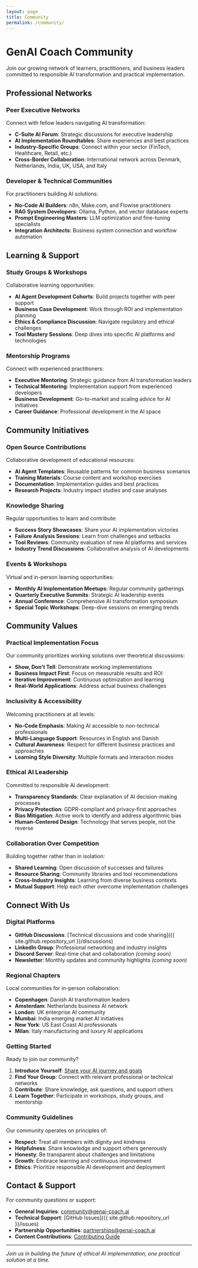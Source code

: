 ```yaml
---
layout: page
title: Community
permalink: /community/
---
```


# GenAI Coach Community

Join our growing network of learners, practitioners, and business leaders committed to responsible AI transformation and practical implementation.

## Professional Networks

### Peer Executive Networks
Connect with fellow leaders navigating AI transformation:
- **C-Suite AI Forum**: Strategic discussions for executive leadership
- **AI Implementation Roundtables**: Share experiences and best practices
- **Industry-Specific Groups**: Connect within your sector (FinTech, Healthcare, Retail, etc.)
- **Cross-Border Collaboration**: International network across Denmark, Netherlands, India, UK, USA, and Italy

### Developer & Technical Communities
For practitioners building AI solutions:
- **No-Code AI Builders**: n8n, Make.com, and Flowise practitioners
- **RAG System Developers**: Ollama, Python, and vector database experts
- **Prompt Engineering Masters**: LLM optimization and fine-tuning specialists
- **Integration Architects**: Business system connection and workflow automation

## Learning & Support

### Study Groups & Workshops
Collaborative learning opportunities:
- **AI Agent Development Cohorts**: Build projects together with peer support
- **Business Case Development**: Work through ROI and implementation planning
- **Ethics & Compliance Discussion**: Navigate regulatory and ethical challenges
- **Tool Mastery Sessions**: Deep dives into specific AI platforms and technologies

### Mentorship Programs
Connect with experienced practitioners:
- **Executive Mentoring**: Strategic guidance from AI transformation leaders
- **Technical Mentoring**: Implementation support from experienced developers
- **Business Development**: Go-to-market and scaling advice for AI initiatives
- **Career Guidance**: Professional development in the AI space

## Community Initiatives

### Open Source Contributions
Collaborative development of educational resources:
- **AI Agent Templates**: Reusable patterns for common business scenarios
- **Training Materials**: Course content and workshop exercises
- **Documentation**: Implementation guides and best practices
- **Research Projects**: Industry impact studies and case analyses

### Knowledge Sharing
Regular opportunities to learn and contribute:
- **Success Story Showcases**: Share your AI implementation victories
- **Failure Analysis Sessions**: Learn from challenges and setbacks
- **Tool Reviews**: Community evaluation of new AI platforms and services
- **Industry Trend Discussions**: Collaborative analysis of AI developments

### Events & Workshops
Virtual and in-person learning opportunities:
- **Monthly AI Implementation Meetups**: Regular community gatherings
- **Quarterly Executive Summits**: Strategic AI leadership events
- **Annual Conference**: Comprehensive AI transformation symposium
- **Special Topic Workshops**: Deep-dive sessions on emerging trends

## Community Values

### Practical Implementation Focus
Our community prioritizes working solutions over theoretical discussions:
- **Show, Don't Tell**: Demonstrate working implementations
- **Business Impact First**: Focus on measurable results and ROI
- **Iterative Improvement**: Continuous optimization and learning
- **Real-World Applications**: Address actual business challenges

### Inclusivity & Accessibility
Welcoming practitioners at all levels:
- **No-Code Emphasis**: Making AI accessible to non-technical professionals
- **Multi-Language Support**: Resources in English and Danish
- **Cultural Awareness**: Respect for different business practices and approaches
- **Learning Style Diversity**: Multiple formats and interaction modes

### Ethical AI Leadership
Committed to responsible AI development:
- **Transparency Standards**: Clear explanation of AI decision-making processes
- **Privacy Protection**: GDPR-compliant and privacy-first approaches
- **Bias Mitigation**: Active work to identify and address algorithmic bias
- **Human-Centered Design**: Technology that serves people, not the reverse

### Collaboration Over Competition
Building together rather than in isolation:
- **Shared Learning**: Open discussion of successes and failures
- **Resource Sharing**: Community libraries and tool recommendations
- **Cross-Industry Insights**: Learning from diverse business contexts
- **Mutual Support**: Help each other overcome implementation challenges

## Connect With Us

### Digital Platforms
- **GitHub Discussions**: [Technical discussions and code sharing]({{ site.github.repository_url }}/discussions)
- **LinkedIn Group**: Professional networking and industry insights
- **Discord Server**: Real-time chat and collaboration *(coming soon)*
- **Newsletter**: Monthly updates and community highlights *(coming soon)*

### Regional Chapters
Local communities for in-person collaboration:
- **Copenhagen**: Danish AI transformation leaders
- **Amsterdam**: Netherlands business AI network
- **London**: UK enterprise AI community
- **Mumbai**: India emerging market AI initiatives
- **New York**: US East Coast AI professionals
- **Milan**: Italy manufacturing and luxury AI applications

### Getting Started
Ready to join our community?

1. **Introduce Yourself**: [Share your AI journey and goals](mailto:community@genai-coach.ai)
2. **Find Your Group**: Connect with relevant professional or technical networks
3. **Contribute**: Share knowledge, ask questions, and support others
4. **Learn Together**: Participate in workshops, study groups, and mentorship

### Community Guidelines
Our community operates on principles of:
- **Respect**: Treat all members with dignity and kindness
- **Helpfulness**: Share knowledge and support others generously
- **Honesty**: Be transparent about challenges and limitations
- **Growth**: Embrace learning and continuous improvement
- **Ethics**: Prioritize responsible AI development and deployment

## Contact & Support

For community questions or support:
- **General Inquiries**: [community@genai-coach.ai](mailto:community@genai-coach.ai)
- **Technical Support**: [GitHub Issues]({{ site.github.repository_url }}/issues)
- **Partnership Opportunities**: [partnerships@genai-coach.ai](mailto:partnerships@genai-coach.ai)
- **Content Contributions**: [Contributing Guide](/ai/contributing)

---

*Join us in building the future of ethical AI implementation, one practical solution at a time.*